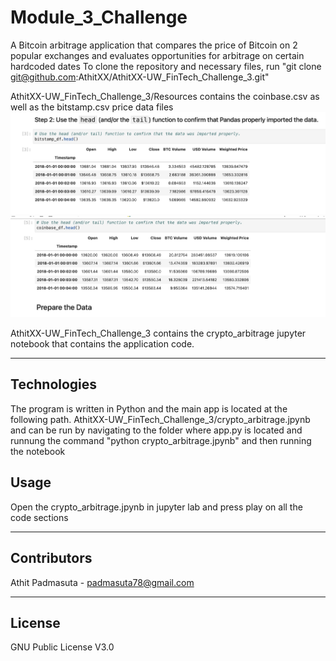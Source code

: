 # Module_3_Challenge

A Bitcoin arbitrage application that compares the price of Bitcoin on 2 popular exchanges and evaluates opportunities for arbitrage on certain hardcoded dates
To clone the repository and necessary files, run "git clone git@github.com:AthitXX/AthitXX-UW_FinTech_Challenge_3.git"

AthitXX-UW_FinTech_Challenge_3/Resources contains the coinbase.csv as well as the bitstamp.csv price data files
![bitstamp_df](./screenshots/B5F16249-4B60-44C8-BE1E-511F64BDDF0D.jpeg)
![coinbase_df](./screenshots/E1699D10-4ACA-47A6-A9BE-DEC0355AC06C.jpeg)

AthitXX-UW_FinTech_Challenge_3 contains the crypto_arbitrage jupyter notebook that contains the application code.

---

## Technologies

The program is written in Python and the main app is located at the following path. 
AthitXX-UW_FinTech_Challenge_3/crypto_arbitrage.jpynb
and can be run by navigating to the folder where app.py is located and runnung the command "python crypto_arbitrage.jpynb" and then running the notebook







## Usage

Open the crypto_arbitrage.jpynb in jupyter lab and press play on all the code sections

---

## Contributors

Athit Padmasuta - padmasuta78@gmail.com

---

## License

GNU Public License V3.0